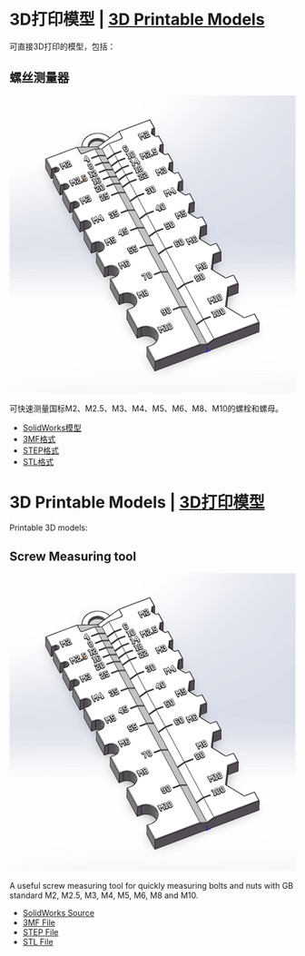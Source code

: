 <a name="chs"></a>

# 3D打印模型 | [3D Printable Models](#english)

可直接3D打印的模型，包括：

## 螺丝测量器

![img](screw-measuring-tool/screw-measuring-tool.png)

可快速测量国标M2、M2.5、M3、M4、M5、M6、M8、M10的螺栓和螺母。

- [SolidWorks模型](screw-measuring-tool/source)
- [3MF格式](screw-measuring-tool/screw-measuring-tool.3MF)
- [STEP格式](screw-measuring-tool/screw-measuring-tool.STEP)
- [STL格式](screw-measuring-tool/screw-measuring-tool.STL)

<a name="english"></a>

# 3D Printable Models | [3D打印模型](#chs)

Printable 3D models:

## Screw Measuring tool

![img](screw-measuring-tool/screw-measuring-tool.png)

A useful screw measuring tool for quickly measuring bolts and nuts with GB standard M2, M2.5, M3, M4, M5, M6, M8 and M10.

- [SolidWorks Source](screw-measuring-tool/source)
- [3MF File](screw-measuring-tool/screw-measuring-tool.3MF)
- [STEP File](screw-measuring-tool/screw-measuring-tool.STEP)
- [STL File](screw-measuring-tool/screw-measuring-tool.STL)
